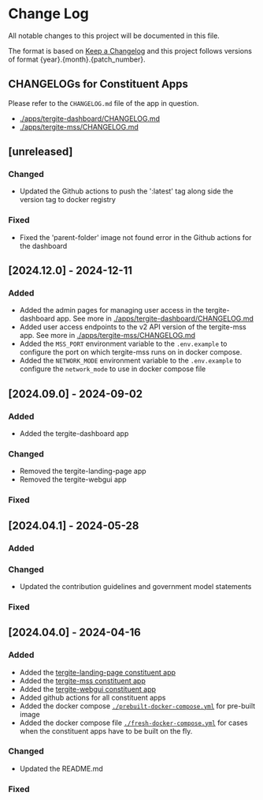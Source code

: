 # Change Log

All notable changes to this project will be documented in this file.

The format is based on [Keep a Changelog](http://keepachangelog.com/)
and this project follows versions of format {year}.{month}.{patch_number}.

## CHANGELOGs for Constituent Apps

Please refer to the `CHANGELOG.md` file of the app in question.

- [./apps/tergite-dashboard/CHANGELOG.md](./apps/tergite-dashboard/CHANGELOG.md)
- [./apps/tergite-mss/CHANGELOG.md](./apps/tergite-mss/CHANGELOG.md)

## [unreleased]

### Changed

- Updated the Github actions to push the ':latest' tag along side the version tag to docker registry

### Fixed

- Fixed the 'parent-folder' image not found error in the Github actions for the dashboard

## [2024.12.0] - 2024-12-11

### Added

- Added the admin pages for managing user access in the tergite-dashboard app. See more in [./apps/tergite-dashboard/CHANGELOG.md](./apps/tergite-dashboard/CHANGELOG.md#2024120---2024-12-11)
- Added user access endpoints to the v2 API version of the tergite-mss app. See more in [./apps/tergite-mss/CHANGELOG.md](./apps/tergite-mss/CHANGELOG.md#2024120---2024-12-11)
- Added the `MSS_PORT` environment variable to the `.env.example` to configure the port on which tergite-mss runs on in docker compose.
- Added the `NETWORK_MODE` environment variable to the `.env.example` to configure the `network_mode` to use in docker compose file

## [2024.09.0] - 2024-09-02

### Added

- Added the tergite-dashboard app

### Changed

- Removed the tergite-landing-page app
- Removed the tergite-webgui app

### Fixed

## [2024.04.1] - 2024-05-28

### Added

### Changed

- Updated the contribution guidelines and government model statements

### Fixed

## [2024.04.0] - 2024-04-16

### Added

- Added the [tergite-landing-page constituent app](./apps/tergite-landing-page/)
- Added the [tergite-mss constituent app](./apps/tergite-mss/)
- Added the [tergite-webgui constituent app](./apps/tergite-webgui/)
- Added github actions for all constituent apps
- Added the docker compose [`./prebuilt-docker-compose.yml`](./prebuilt-docker-compose.yml) for pre-built image
- Added the docker compose file [`./fresh-docker-compose.yml`](./fresh-docker-compose.yml) for cases when the constituent apps have to be built on the fly.

### Changed

- Updated the README.md

### Fixed
